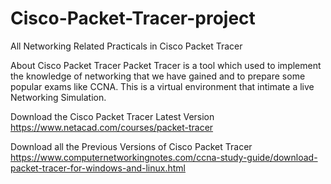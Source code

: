 # Cisco-Packet-Tracer-project
All Networking Related Practicals in Cisco Packet Tracer

About Cisco Packet Tracer
Packet Tracer is a tool which used to implement the knowledge of networking that we have gained and to prepare some popular exams like CCNA. This is a virtual environment that intimate a live Networking Simulation.

Download the Cisco Packet Tracer Latest Version https://www.netacad.com/courses/packet-tracer

Download all the Previous Versions of Cisco Packet Tracer https://www.computernetworkingnotes.com/ccna-study-guide/download-packet-tracer-for-windows-and-linux.html
